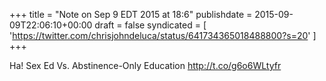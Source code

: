 +++
title = "Note on Sep 9 EDT 2015 at 18:6"
publishdate = 2015-09-09T22:06:10+00:00
draft = false
syndicated = [ 'https://twitter.com/chrisjohndeluca/status/641734365018488800?s=20' ]
+++

Ha! Sex Ed Vs. Abstinence-Only Education http://t.co/g6o6WLtyfr
